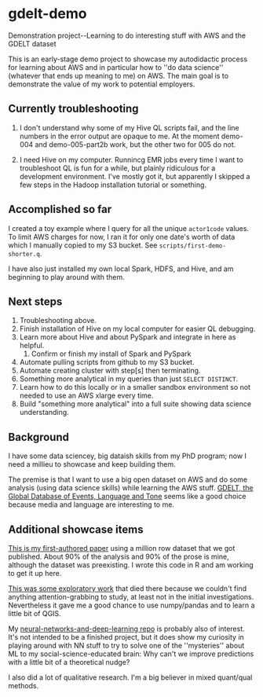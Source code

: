 # gdelt-demo
Demonstration project--Learning to do interesting stuff with AWS and the GDELT dataset

This is an early-stage demo project to showcase my autodidactic process for learning about AWS and in particular how to ''do data science'' (whatever that ends up meaning to me) on AWS. The main goal is to demonstrate the value of my work to potential employers.

## Currently troubleshooting
1. I don't understand why some of my Hive QL scripts fail, and the line numbers in the error output are opaque to me. At the moment demo-004 and demo-005-part2b work, but the other two for 005 do not.

1. I need Hive on my computer. Runnincg EMR jobs every time I want to troubleshoot QL is fun for a while, but plainly ridiculous for a development environment. I've mostly got it, but apparently I skipped a few steps in the Hadoop installation tutorial or something.



## Accomplished so far
I created a toy example where I query for all the unique ``actor1code`` values. To limit AWS charges for now, I ran it for only one date's worth of data which I manually copied to my S3 bucket. See ``scripts/first-demo-shorter.q``.

I have also just installed my own local Spark, HDFS, and Hive, and am beginning to play around with them.

## Next steps
1. Troubleshooting above.
1. Finish installation of Hive on my local computer for easier QL debugging.
1. Learn more about Hive and about PySpark and integrate in here as helpful.
    1. Confirm or finish my install of Spark and PySpark
1. Automate pulling scripts from github to my S3 bucket.
1. Automate creating cluster with step[s] then terminating.
1. Something more analytical in my queries than just ``SELECT DISTINCT``.
1. Learn how to do this locally or in a smaller sandbox environment so not needed to use an AWS xlarge every time.
1. Build "something more analytical" into a full suite showing data science understanding.

## Background
I have some data sciencey, big dataish skills from my PhD program; now I need a millieu to showcase and keep building them.

The premise is that I want to use a big open dataset on AWS and do some analysis (using data science skills) while learning the AWS stuff. [GDELT, the Global Database of Events, Language and Tone](https://registry.opendata.aws/gdelt/) seems like a good choice because media and language are interesting to me.

## Additional showcase items
[This is my first-authored paper](https://www.sciencedirect.com/science/article/pii/S0049089X16302368) using a million row dataset that we got published. About 90% of the analysis and 90% of the prose is mine, although the dataset was preexisting. I wrote this code in R and am working to get it up here.

[This was some exploratory work](https://dl.acm.org/citation.cfm?id=2909632) that died there because we couldn't find anything attention-grabbing to study, at least not in the initial investigations. Nevertheless it gave me a good chance to use numpy/pandas and to learn a little bit of QGIS.

My [neural-networks-and-deep-learning repo](https://github.com/reed9999/neural-networks-and-deep-learning) is probably also of interest. It's not intended to be a finished project, but it does show my curiosity in playing around with NN stuff to try to solve one of the ''mysteries'' about ML to my social-science-educated brain: Why can't we improve predictions with a little bit of a theoretical nudge?

I also did a lot of qualitative research. I'm a big believer in mixed quant/qual methods.
